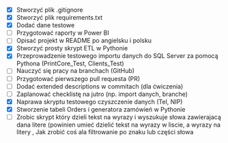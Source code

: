 - [x] Stworzyć plik .gitignore
- [x] Stworzyć plik requirements.txt
- [x] Dodać dane testowe
- [ ] Przygotować raporty w Power BI
- [ ] Opisać projekt w README po angielsku i polsku
- [x] Stworzyć prosty skrypt ETL w Pythonie
- [x] Przeprowadzenie testowego importu danych do SQL Server za pomocą Pythona (PrintCore_Test, Clients_Test)
- [ ] Nauczyć się pracy na branchach (GitHub)
- [ ] Przygotować pierwszego pull requesta (PR)
- [ ] Dodać extended descriptions w commitach (dla ćwiczenia)
- [ ] Zaplanować checklistę na jutro (np. import danych, branche)
- [x] Naprawa skryptu testowego czyszczenie danych (Tel, NIP)
- [x] Stworzenie tabeli Orders i generatora zamówień w Pythonie
- [ ] Zrobic skrypt który dzieli tekst na wyrazy i wyszukuje słowa zawierajacą dana litere (powinien umieć dzielić tekst na wyrazy w liscie, a wyrazy na litery , Jak zrobić coś ala filtrowanie po znaku lub części słowa
